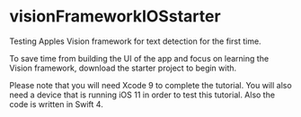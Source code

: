 # visionFrameworkIOSstarter
Testing Apples Vision framework for text detection for the first time.

To save time from building the UI of the app and focus on learning the Vision framework, download the starter project to begin with.

Please note that you will need Xcode 9 to complete the tutorial. You will also need a device that is running iOS 11 in order to test this tutorial. Also the code is written in Swift 4.
